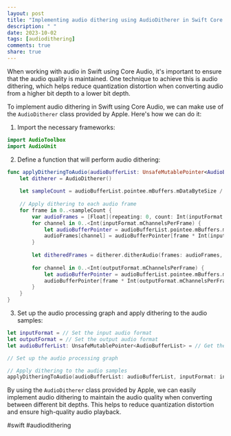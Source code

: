 ```yaml
---
layout: post
title: "Implementing audio dithering using AudioDitherer in Swift Core Audio"
description: " "
date: 2023-10-02
tags: [audiodithering]
comments: true
share: true
---
```


When working with audio in Swift using Core Audio, it's important to ensure that the audio quality is maintained. One technique to achieve this is audio dithering, which helps reduce quantization distortion when converting audio from a higher bit depth to a lower bit depth.

To implement audio dithering in Swift using Core Audio, we can make use of the `AudioDitherer` class provided by Apple. Here's how we can do it:

1. Import the necessary frameworks:
```swift
import AudioToolbox
import AudioUnit
```

2. Define a function that will perform audio dithering:
```swift
func applyDitheringToAudio(audioBufferList: UnsafeMutablePointer<AudioBufferList>, inputFormat: AudioStreamBasicDescription, outputFormat: AudioStreamBasicDescription) {
    let ditherer = AudioDitherer()
    
    let sampleCount = audioBufferList.pointee.mBuffers.mDataByteSize / Int(inputFormat.mBytesPerFrame)
    
    // Apply dithering to each audio frame
    for frame in 0..<sampleCount {
        var audioFrames = [Float](repeating: 0, count: Int(inputFormat.mChannelsPerFrame))
        for channel in 0..<Int(inputFormat.mChannelsPerFrame) {
            let audioBufferPointer = audioBufferList.pointee.mBuffers.mData!.bindMemory(to: Float.self, capacity: sampleCount)
            audioFrames[channel] = audioBufferPointer[frame * Int(inputFormat.mChannelsPerFrame) + channel]
        }
        
        let ditheredFrames = ditherer.ditherAudio(frames: audioFrames, from: inputFormat.mBitsPerChannel, to: outputFormat.mBitsPerChannel)
        
        for channel in 0..<Int(outputFormat.mChannelsPerFrame) {
            let audioBufferPointer = audioBufferList.pointee.mBuffers.mData!.bindMemory(to: Float.self, capacity: sampleCount)
            audioBufferPointer[frame * Int(outputFormat.mChannelsPerFrame) + channel] = ditheredFrames[channel]
        }
    }
}
```

3. Set up the audio processing graph and apply dithering to the audio samples:
```swift
let inputFormat = // Set the input audio format
let outputFormat = // Set the output audio format
let audioBufferList: UnsafeMutablePointer<AudioBufferList> = // Get the audio buffer list containing the audio samples

// Set up the audio processing graph

// Apply dithering to the audio samples
applyDitheringToAudio(audioBufferList: audioBufferList, inputFormat: inputFormat, outputFormat: outputFormat)
```

By using the `AudioDitherer` class provided by Apple, we can easily implement audio dithering to maintain the audio quality when converting between different bit depths. This helps to reduce quantization distortion and ensure high-quality audio playback.

#swift #audiodithering